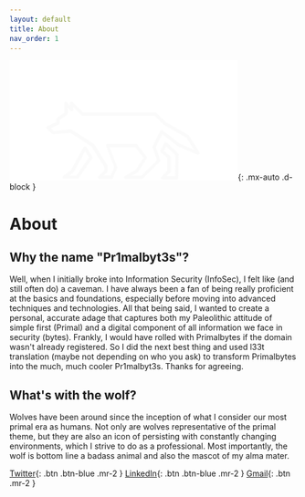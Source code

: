 ```yaml
---
layout: default
title: About
nav_order: 1
---
```

 
![alt text](/assets/images/Pr1malbyt3s_Logo.png "Pr1malbyt3s"){: .mx-auto .d-block }
# About

## Why the name "Pr1malbyt3s"? 
Well, when I initially broke into Information Security (InfoSec), I felt like (and still often do) a caveman. I have always been a fan of being really proficient at the basics and foundations, especially before moving into advanced techniques and technologies. All that being said, I wanted to create a personal, accurate adage that captures both my Paleolithic attitude of simple first (Primal) and a digital component of all information we face in security (bytes). Frankly, I would have rolled with Primalbytes if the domain wasn't already registered. So I did the next best thing and used l33t translation (maybe not depending on who you ask) to transform Primalbytes into the much, much cooler Pr1malbyt3s. Thanks for agreeing.
  
## What's with the wolf?
Wolves have been around since the inception of what I consider our most primal era as humans. Not only are wolves representative of the primal theme, but they are also an icon of persisting with constantly changing environments, which I strive to do as a professional. Most importantly, the wolf is bottom line a badass animal and also the mascot of my alma mater.
  
[Twitter](https://twitter.com/pr1malbyt3s){: .btn .btn-blue .mr-2 }
[LinkedIn](https://www.linkedin.com/in/aaronwilliams-infosec){: .btn .btn-blue .mr-2 }
[Gmail](https://mail.google.com/mail/u/0/?view=cm&fs=1&to=aaronwilliams.infosec@gmail.com&tf=1){: .btn .mr-2 }
